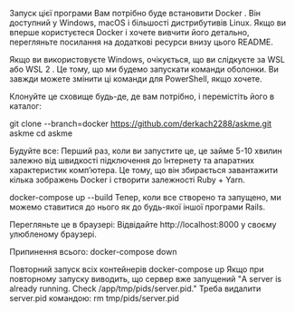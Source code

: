Запуск цієї програми
Вам потрібно буде встановити Docker . Він доступний у Windows, macOS і більшості дистрибутивів Linux. Якщо ви вперше користуєтеся Docker і хочете вивчити його детально, перегляньте посилання на додаткові ресурси внизу цього README.

Якщо ви використовуєте Windows, очікується, що ви слідкуєте за WSL або WSL 2 . Це тому, що ми будемо запускати команди оболонки. Ви завжди можете змінити ці команди для PowerShell, якщо хочете.

Клонуйте це сховище будь-де, де вам потрібно, і перемістіть його в каталог:

git clone --branch=docker https://github.com/derkach2288/askme.git askme
cd askme

Будуйте все:
Перший раз, коли ви запустите це, це займе 5-10 хвилин залежно від швидкості підключення до Інтернету та апаратних характеристик комп’ютера. Це тому, що він збирається завантажити кілька зображень Docker і створити залежності Ruby + Yarn.

docker-compose up --build
Тепер, коли все створено та запущено, ми можемо ставитися до нього як до будь-якої іншої програми Rails.

Перегляньте це в браузері:
Відвідайте http://localhost:8000 у своєму улюбленому браузері.

Припинення всього:
docker-compose down

Повторний запуск всіх контейнерів
docker-compose up
Якщо при повторному запуску виводить, що сервер вже запущений "A server is already running. Check /app/tmp/pids/server.pid."
Треба видалити server.pid командою:
rm tmp/pids/server.pid
